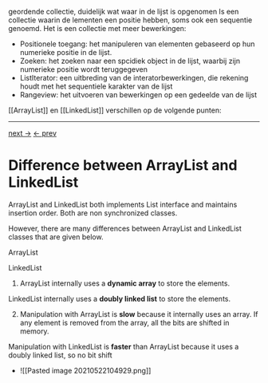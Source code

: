 geordende collectie, duidelijk wat waar in de lijst is opgenomen
Is een collectie waarin de lementen een positie hebben, soms ook een sequentie genoemd. Het is een collectie met meer bewerkingen: 
- Positionele toegang: het manipuleren van elementen gebaseerd op hun numerieke positie in de lijst.
- Zoeken: het zoeken naar een spcidiek object in de lijst, waarbij zijn numerieke positie wordt teruggegeven
- ListIterator: een uitbreding van de interatorbewerkingen, die rekening houdt met het sequentiele karakter van de lijst
- Rangeview: het uitvoeren van bewerkingen op een gedeelde van de lijst

[[ArrayList]] en [[LinkedList]] verschillen op de volgende punten:


---
[next →](https://www.javatpoint.com/difference-between-arraylist-and-linkedlistListIterator-interface-in-collection-framework) [← prev](https://www.javatpoint.com/difference-between-arraylist-and-linkedlistLinkedList-in-collection-framework)

# Difference between ArrayList and LinkedList

ArrayList and LinkedList both implements List interface and maintains insertion order. Both are non synchronized classes.

However, there are many differences between ArrayList and LinkedList classes that are given below.

ArrayList

LinkedList

1) ArrayList internally uses a **dynamic array** to store the elements.

LinkedList internally uses a **doubly linked list** to store the elements.

2) Manipulation with ArrayList is **slow** because it internally uses an array. If any element is removed from the array, all the bits are shifted in memory.

Manipulation with LinkedList is **faster** than ArrayList because it uses a doubly linked list, so no bit shift
- ![[Pasted image 20210522104929.png]]
